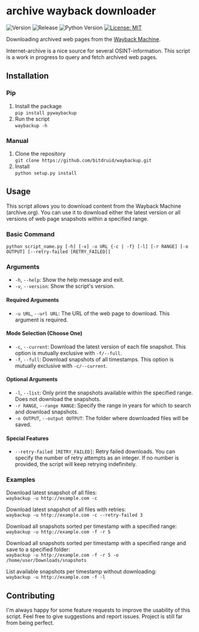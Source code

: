 # archive wayback downloader

![Version](https://img.shields.io/badge/Version-0.2.7-blue)
![Release](https://img.shields.io/badge/Release-alpha-red)
![Python Version](https://img.shields.io/badge/Python-3.6-blue)
[![License: MIT](https://img.shields.io/badge/License-MIT-yellow.svg)](https://opensource.org/licenses/MIT)

Downloading archived web pages from the [Wayback Machine](https://archive.org/web/).

Internet-archive is a nice source for several OSINT-information. This script is a work in progress to query and fetch archived web pages.

## Installation

### Pip

1. Install the package <br>
   ```pip install pywaybackup```
2. Run the script <br>
   ```waybackup -h```

### Manual

1. Clone the repository <br>
   ```git clone https://github.com/bitdruid/waybackup.git```
2. Install <br>
   ```python setup.py install```

## Usage

This script allows you to download content from the Wayback Machine (archive.org). You can use it to download either the latest version or all versions of web page snapshots within a specified range.

### Basic Command

`python script_name.py [-h] [-v] -u URL {-c | -f} [-l] [-r RANGE] [-o OUTPUT] [--retry-failed [RETRY_FAILED]]`


### Arguments

- `-h`, `--help`: Show the help message and exit.
- `-v`, `--version`: Show the script's version.

#### Required Arguments

- `-u URL`, `--url URL`: The URL of the web page to download. This argument is required.

#### Mode Selection (Choose One)

- `-c`, `--current`: Download the latest version of each file snapshot. This option is mutually exclusive with `-f/--full`.
- `-f`, `--full`: Download snapshots of all timestamps. This option is mutually exclusive with `-c/--current`.

#### Optional Arguments

- `-l`, `--list`: Only print the snapshots available within the specified range. Does not download the snapshots.
- `-r RANGE`, `--range RANGE`: Specify the range in years for which to search and download snapshots.
- `-o OUTPUT`, `--output OUTPUT`: The folder where downloaded files will be saved.

#### Special Features

- `--retry-failed [RETRY_FAILED]`: Retry failed downloads. You can specify the number of retry attempts as an integer. If no number is provided, the script will keep retrying indefinitely.

### Examples

Download latest snapshot of all files:<br>
`waybackup -u http://example.com -c`

Download latest snapshot of all files with retries:<br>
`waybackup -u http://example.com -c --retry-failed 3`

Download all snapshots sorted per timestamp with a specified range:<br>
`waybackup -u http://example.com -f -r 5`

Download all snapshots sorted per timestamp with a specified range and save to a specified folder:<br>
`waybackup -u http://example.com -f -r 5 -o /home/user/Downloads/snapshots`

List available snapshots per timestamp without downloading:<br>
`waybackup -u http://example.com -f -l`

## Contributing

I'm always happy for some feature requests to improve the usability of this script.
Feel free to give suggestions and report issues. Project is still far from being perfect.